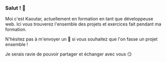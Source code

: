### Salut ! :punch:

Moi c'est Kaoutar, actuellement en formation en tant que développeuse web. Ici vous trouverez l'ensemble des projets et exercices fait pendant ma formation.
 
N'hésitez pas à m'envoyer un :speech_balloon: si vous souhaitez que l'on fasse un projet ensemble !

Je serais ravie de pouvoir partager et échanger avec vous :smirk:
